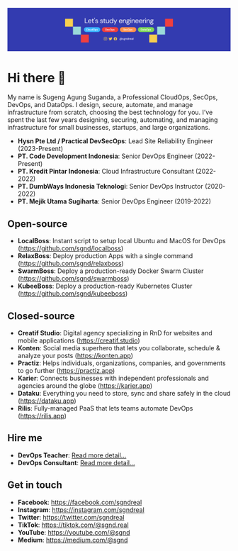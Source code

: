 ![Picture](github.png)

# Hi there 👋

My name is Sugeng Agung Suganda, a Professional CloudOps, SecOps, DevOps, and DataOps. I design, secure, automate, and manage infrastructure from scratch, choosing the best technology for you. I’ve spent the last few years designing, securing, automating, and managing infrastructure for small businesses, startups, and large organizations.

- **Hysn Pte Ltd / Practical DevSecOps**: Lead Site Reliability Engineer (2023-Present)
- **PT. Code Development Indonesia**: Senior DevOps Engineer (2022-Present)
- **PT. Kredit Pintar Indonesia**: Cloud Infrastructure Consultant (2022-2022)
- **PT. DumbWays Indonesia Teknologi**: Senior DevOps Instructor (2020-2022)
- **PT. Mejik Utama Sugiharta**: Senior DevOps Engineer (2019-2022)

## Open-source

- **LocalBoss**: Instant script to setup local Ubuntu and MacOS for DevOps (<https://github.com/sgnd/localboss>)
- **RelaxBoss**: Deploy production Apps with a single command (<https://github.com/sgnd/relaxboss>)
- **SwarmBoss**: Deploy a production-ready Docker Swarm Cluster (<https://github.com/sgnd/swarmboss>)
- **KubeeBoss**: Deploy a production-ready Kubernetes Cluster (<https://github.com/sgnd/kubeeboss>)

## Closed-source

- **Creatif Studio**: Digital agency specializing in RnD for websites and mobile applications (<https://creatif.studio>)
- **Konten**: Social media superhero that lets you collaborate, schedule & analyze your posts (<https://konten.app>)
- **Practiz**: Helps individuals, organizations, companies, and governments to go further (<https://practiz.app>)
- **Karier**: Connects businesses with independent professionals and agencies around the globe (<https://karier.app>)
- **Dataku**: Everything you need to store, sync and share safely in the cloud (<https://dataku.app>)
- **Rilis**: Fully-managed PaaS that lets teams automate DevOps (<https://rilis.app>)

## Hire me

- **DevOps Teacher**: [Read more detail...](TEACH.md)
- **DevOps Consultant**: [Read more detail...](CONSULTANT.md)

## Get in touch

- **Facebook**: <https://facebook.com/sgndreal>
- **Instagram**: <https://instagram.com/sgndreal>
- **Twitter**: <https://twitter.com/sgndreal>
- **TikTok**: <https://tiktok.com/@sgnd.real>
- **YouTube**: <https://youtube.com/@sgnd>
- **Medium**: <https://medium.com/@sgnd>
